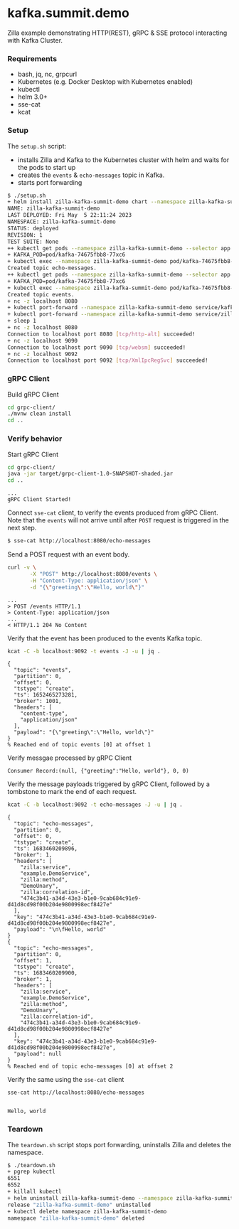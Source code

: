 # kafka.summit.demo

Zilla example demonstrating HTTP(REST), gRPC & SSE protocol interacting with Kafka Cluster.

### Requirements

- bash, jq, nc, grpcurl
- Kubernetes (e.g. Docker Desktop with Kubernetes enabled)
- kubectl
- helm 3.0+
- sse-cat
- kcat

### Setup

The `setup.sh` script:
- installs Zilla and Kafka to the Kubernetes cluster with helm and waits for the pods to start up
- creates the `events` & `echo-messages` topic in Kafka.
- starts port forwarding

```bash
$ ./setup.sh
+ helm install zilla-kafka-summit-demo chart --namespace zilla-kafka-summit-demo --create-namespace --wait
NAME: zilla-kafka-summit-demo
LAST DEPLOYED: Fri May  5 22:11:24 2023
NAMESPACE: zilla-kafka-summit-demo
STATUS: deployed
REVISION: 1
TEST SUITE: None
++ kubectl get pods --namespace zilla-kafka-summit-demo --selector app.kubernetes.io/instance=kafka -o name
+ KAFKA_POD=pod/kafka-74675fbb8-77xc6
+ kubectl exec --namespace zilla-kafka-summit-demo pod/kafka-74675fbb8-77xc6 -- /opt/bitnami/kafka/bin/kafka-topics.sh --bootstrap-server localhost:9092 --create --topic echo-messages --if-not-exists
Created topic echo-messages.
++ kubectl get pods --namespace zilla-kafka-summit-demo --selector app.kubernetes.io/instance=kafka -o name
+ KAFKA_POD=pod/kafka-74675fbb8-77xc6
+ kubectl exec --namespace zilla-kafka-summit-demo pod/kafka-74675fbb8-77xc6 -- /opt/bitnami/kafka/bin/kafka-topics.sh --bootstrap-server localhost:9092 --create --topic events --if-not-exists
Created topic events.
+ nc -z localhost 8080
+ kubectl port-forward --namespace zilla-kafka-summit-demo service/kafka 9092 29092
+ kubectl port-forward --namespace zilla-kafka-summit-demo service/zilla 8080 9090
+ sleep 1
+ nc -z localhost 8080
Connection to localhost port 8080 [tcp/http-alt] succeeded!
+ nc -z localhost 9090
Connection to localhost port 9090 [tcp/websm] succeeded!
+ nc -z localhost 9092
Connection to localhost port 9092 [tcp/XmlIpcRegSvc] succeeded!
```

### gRPC Client

Build gRPC Client

```bash
cd grpc-client/
./mvnw clean install
cd ..
```

### Verify behavior

Start gRPC Client

```bash
cd grpc-client/
java -jar target/grpc-client-1.0-SNAPSHOT-shaded.jar
cd ..
```
```
...
gRPC Client Started!
```

Connect `sse-cat` client, to verify the events produced from gRPC Client.
Note that the `events` will not arrive until after `POST` request is triggered in the next step.

```bash
$ sse-cat http://localhost:8080/echo-messages
```

Send a POST request with an event body.
```bash
curl -v \
       -X "POST" http://localhost:8080/events \
       -H "Content-Type: application/json" \
       -d "{\"greeting\":\"Hello, world\"}"
```
```
...
> POST /events HTTP/1.1
> Content-Type: application/json
...
< HTTP/1.1 204 No Content
```

Verify that the event has been produced to the events Kafka topic.
```bash
kcat -C -b localhost:9092 -t events -J -u | jq .
```
```
{
  "topic": "events",
  "partition": 0,
  "offset": 0,
  "tstype": "create",
  "ts": 1652465273281,
  "broker": 1001,
  "headers": [
    "content-type",
    "application/json"
  ],
  "payload": "{\"greeting\":\"Hello, world\"}"
}
% Reached end of topic events [0] at offset 1
```

Verify messgae processed by gRPC Client
```
Consumer Record:(null, {"greeting":"Hello, world"}, 0, 0)
```


Verify the message payloads triggered by gRPC Client, followed by a tombstone to mark the end of each request.
```bash
kcat -C -b localhost:9092 -t echo-messages -J -u | jq .
```
```
{
  "topic": "echo-messages",
  "partition": 0,
  "offset": 0,
  "tstype": "create",
  "ts": 1683460209896,
  "broker": 1,
  "headers": [
    "zilla:service",
    "example.DemoService",
    "zilla:method",
    "DemoUnary",
    "zilla:correlation-id",
    "474c3b41-a34d-43e3-b1e0-9cab684c91e9-d41d8cd98f00b204e9800998ecf8427e"
  ],
  "key": "474c3b41-a34d-43e3-b1e0-9cab684c91e9-d41d8cd98f00b204e9800998ecf8427e",
  "payload": "\n\fHello, world"
}
{
  "topic": "echo-messages",
  "partition": 0,
  "offset": 1,
  "tstype": "create",
  "ts": 1683460209900,
  "broker": 1,
  "headers": [
    "zilla:service",
    "example.DemoService",
    "zilla:method",
    "DemoUnary",
    "zilla:correlation-id",
    "474c3b41-a34d-43e3-b1e0-9cab684c91e9-d41d8cd98f00b204e9800998ecf8427e"
  ],
  "key": "474c3b41-a34d-43e3-b1e0-9cab684c91e9-d41d8cd98f00b204e9800998ecf8427e",
  "payload": null
}
% Reached end of topic echo-messages [0] at offset 2
```

Verify the same using the `sse-cat` client
```
sse-cat http://localhost:8080/echo-messages


Hello, world

```

### Teardown

The `teardown.sh` script stops port forwarding, uninstalls Zilla and deletes the namespace.

```bash
$ ./teardown.sh
+ pgrep kubectl
6551
6552
+ killall kubectl
+ helm uninstall zilla-kafka-summit-demo --namespace zilla-kafka-summit-demo
release "zilla-kafka-summit-demo" uninstalled
+ kubectl delete namespace zilla-kafka-summit-demo
namespace "zilla-kafka-summit-demo" deleted
```

